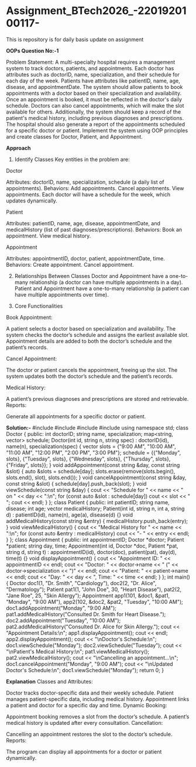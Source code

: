 # Assignment_BTech2026_-2201920100117-
This is repository is for daily basis update on assignment


**OOPs Question No:-1**

 Problem Statement:
 A multi-specialty hospital requires a management system to track doctors, patients, and appointments. Each doctor has attributes such as doctorID, name, specialization, and their schedule for each day of the week. Patients have attributes like patientID, name, age, disease, and appointmentDate. The system should allow patients to book appointments with a doctor based on their specialization and availability. Once an appointment is booked, it must be reflected in the doctor's daily schedule. Doctors can also cancel appointments, which will make the slot available for others. Additionally, the system should keep a record of the patient's medical history, including previous diagnoses and prescriptions. The hospital should also generate a report of the appointments scheduled for a specific doctor or patient. Implement the system using OOP principles and create classes for Doctor, Patient, and Appointment.

****Approach****

1. Identify Classes
Key entities in the problem are:

Doctor

Attributes: doctorID, name, specialization, schedule (a daily list of appointments).
Behaviors:
Add appointments.
Cancel appointments.
View appointments.
Each doctor will have a schedule for the week, which updates dynamically.

Patient

Attributes: patientID, name, age, disease, appointmentDate, and medicalHistory (list of past diagnoses/prescriptions).
Behaviors:
Book an appointment.
View medical history.

Appointment

Attributes: appointmentID, doctor, patient, appointmentDate, time.
Behaviors:
Create appointment.
Cancel appointment.

2. Relationships Between Classes
Doctor and Appointment have a one-to-many relationship (a doctor can have multiple appointments in a day).
Patient and Appointment have a one-to-many relationship (a patient can have multiple appointments over time).

3. Core Functionalities
   
Book Appointment:

A patient selects a doctor based on specialization and availability.
The system checks the doctor’s schedule and assigns the earliest available slot.
Appointment details are added to both the doctor’s schedule and the patient’s records.

Cancel Appointment:

The doctor or patient cancels the appointment, freeing up the slot.
The system updates both the doctor’s schedule and the patient’s records.

Medical History:

A patient’s previous diagnoses and prescriptions are stored and retrievable.
Reports:

Generate all appointments for a specific doctor or patient.


******Solution:-******
#include <iostream>
#include <vector>
#include <map>
#include <string>
using namespace std;
class Doctor {
public:
    int doctorID;
    string name, specialization;
    map<string, vector<string>> schedule;
    Doctor(int id, string n, string spec) : doctorID(id), name(n), specialization(spec) {
        vector<string> slots = {"9:00 AM", "10:00 AM", "11:00 AM", "12:00 PM", "2:00 PM", "3:00 PM"};
        schedule = {{"Monday", slots}, {"Tuesday", slots}, {"Wednesday", slots}, {"Thursday", slots}, {"Friday", slots}};
    }
    void addAppointment(const string &day, const string &slot) {
        auto &slots = schedule[day];
        slots.erase(remove(slots.begin(), slots.end(), slot), slots.end());
    }
    void cancelAppointment(const string &day, const string &slot) {
        schedule[day].push_back(slot);
    }
    void viewSchedule(const string &day) {
        cout << "Schedule for " << name << " on " << day << ":\n";
        for (const auto &slot : schedule[day]) cout << slot << " ";
        cout << endl;
    }
};
class Patient {
public:
    int patientID;
    string name, disease;
    int age;
    vector<string> medicalHistory;
    Patient(int id, string n, int a, string d) : patientID(id), name(n), age(a), disease(d) {}
    void addMedicalHistory(const string &entry) {
        medicalHistory.push_back(entry);
    }
    void viewMedicalHistory() {
        cout << "Medical History for " << name << ":\n";
        for (const auto &entry : medicalHistory) cout << "- " << entry << endl;
    }
};
class Appointment {
public:
    int appointmentID;
    Doctor *doctor;
    Patient *patient;
    string day, time;
    Appointment(int id, Doctor *doc, Patient *pat, string d, string t) : appointmentID(id), doctor(doc), patient(pat), day(d), time(t) {}
    void displayAppointment() {
        cout << "Appointment ID: " << appointmentID << endl;
        cout << "Doctor: " << doctor->name << " (" << doctor->specialization << ")" << endl;
        cout << "Patient: " << patient->name << endl;
        cout << "Day: " << day << ", Time: " << time << endl;
    }
};
int main() {
    Doctor doc1(1, "Dr. Smith", "Cardiology"), doc2(2, "Dr. Alice", "Dermatology");
    Patient pat1(1, "John Doe", 30, "Heart Disease"), pat2(2, "Jane Roe", 25, "Skin Allergy");
    Appointment app1(101, &doc1, &pat1, "Monday", "9:00 AM"), app2(102, &doc2, &pat2, "Tuesday", "10:00 AM");
    doc1.addAppointment("Monday", "9:00 AM");
    pat1.addMedicalHistory("Consulted Dr. Smith for Heart Disease.");
    doc2.addAppointment("Tuesday", "10:00 AM");
    pat2.addMedicalHistory("Consulted Dr. Alice for Skin Allergy.");
    cout << "Appointment Details:\n";
    app1.displayAppointment();
    cout << endl;
    app2.displayAppointment();
    cout << "\nDoctor's Schedule:\n";
    doc1.viewSchedule("Monday");
    doc2.viewSchedule("Tuesday");
    cout << "\nPatient's Medical History:\n";
    pat1.viewMedicalHistory();
    pat2.viewMedicalHistory();
    cout << "\nCancelling an appointment...\n";
    doc1.cancelAppointment("Monday", "9:00 AM");
    cout << "\nUpdated Doctor's Schedule:\n";
    doc1.viewSchedule("Monday");
    return 0;
}


********Explanation********
Classes and Attributes:

Doctor tracks doctor-specific data and their weekly schedule.
Patient manages patient-specific data, including medical history.
Appointment links a patient and doctor for a specific day and time.
Dynamic Booking:

Appointment booking removes a slot from the doctor’s schedule.
A patient’s medical history is updated after every consultation.
Cancellation:

Cancelling an appointment restores the slot to the doctor’s schedule.
Reports:

The program can display all appointments for a doctor or patient dynamically.
